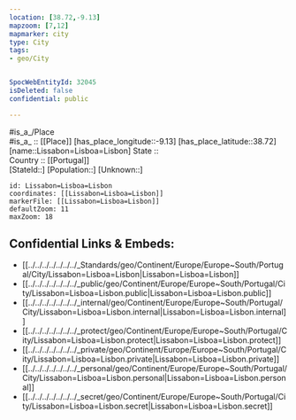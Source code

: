```yaml
---
location: [38.72,-9.13] 
mapzoom: [7,12] 
mapmarker: city 
type: City
tags:
- geo/City


SpocWebEntityId: 32045
isDeleted: false
confidential: public

---
```

#is_a_/Place  
#is_a_ :: [[Place]] 
[has_place_longitude::-9.13] 
[has_place_latitude::38.72] 
[name::Lissabon=Lisboa=Lisbon] 
State ::  
Country :: [[Portugal]]  
[StateId::] 
[Population::] 
[Unknown::] 


```leaflet
id: Lissabon=Lisboa=Lisbon
coordinates: [[Lissabon=Lisboa=Lisbon]] 
markerFile: [[Lissabon=Lisboa=Lisbon]] 
defaultZoom: 11 
maxZoom: 18
```


## Confidential Links & Embeds: 
- [[../../../../../../../_Standards/geo/Continent/Europe/Europe~South/Portugal/City/Lissabon=Lisboa=Lisbon|Lissabon=Lisboa=Lisbon]] 
- [[../../../../../../../_public/geo/Continent/Europe/Europe~South/Portugal/City/Lissabon=Lisboa=Lisbon.public|Lissabon=Lisboa=Lisbon.public]] 
- [[../../../../../../../_internal/geo/Continent/Europe/Europe~South/Portugal/City/Lissabon=Lisboa=Lisbon.internal|Lissabon=Lisboa=Lisbon.internal]] 
- [[../../../../../../../_protect/geo/Continent/Europe/Europe~South/Portugal/City/Lissabon=Lisboa=Lisbon.protect|Lissabon=Lisboa=Lisbon.protect]] 
- [[../../../../../../../_private/geo/Continent/Europe/Europe~South/Portugal/City/Lissabon=Lisboa=Lisbon.private|Lissabon=Lisboa=Lisbon.private]] 
- [[../../../../../../../_personal/geo/Continent/Europe/Europe~South/Portugal/City/Lissabon=Lisboa=Lisbon.personal|Lissabon=Lisboa=Lisbon.personal]] 
- [[../../../../../../../_secret/geo/Continent/Europe/Europe~South/Portugal/City/Lissabon=Lisboa=Lisbon.secret|Lissabon=Lisboa=Lisbon.secret]] 
